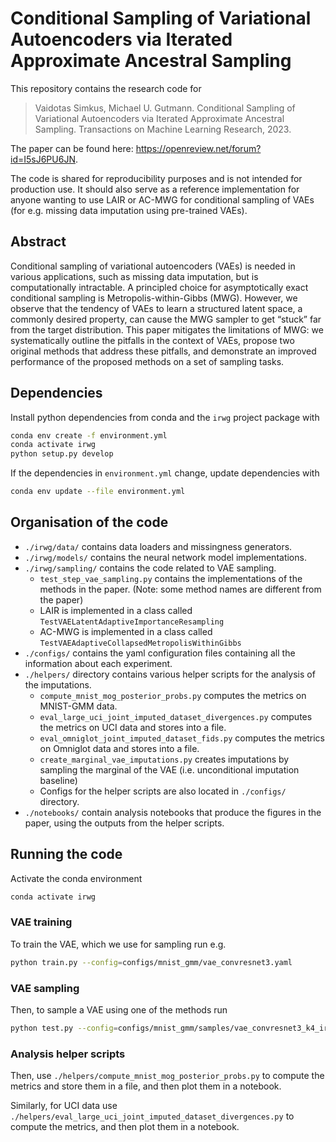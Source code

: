 # Conditional Sampling of Variational Autoencoders via Iterated Approximate Ancestral Sampling

This repository contains the research code for

> Vaidotas Simkus, Michael U. Gutmann. Conditional Sampling of Variational Autoencoders via Iterated Approximate Ancestral Sampling. Transactions on Machine Learning Research, 2023.

The paper can be found here: <https://openreview.net/forum?id=I5sJ6PU6JN>.

The code is shared for reproducibility purposes and is not intended for production use. It should also serve as a reference implementation for anyone wanting to use LAIR or AC-MWG for conditional sampling of VAEs (for e.g. missing data imputation using pre-trained VAEs).

## Abstract

Conditional sampling of variational autoencoders (VAEs) is needed in various applications, such as missing data imputation, but is computationally intractable. A principled choice for asymptotically exact conditional sampling is Metropolis-within-Gibbs (MWG). However, we observe that the tendency of VAEs to learn a structured latent space, a commonly desired property, can cause the MWG sampler to get “stuck” far from the target distribution. This paper mitigates the limitations of MWG: we systematically outline the pitfalls in the context of VAEs, propose two original methods that address these pitfalls, and demonstrate an improved performance of the proposed methods on a set of sampling tasks.

## Dependencies

Install python dependencies from conda and the `irwg` project package with

```bash
conda env create -f environment.yml
conda activate irwg
python setup.py develop
```

If the dependencies in `environment.yml` change, update dependencies with

```bash
conda env update --file environment.yml
```

## Organisation of the code

* `./irwg/data/` contains data loaders and missingness generators.
* `./irwg/models/` contains the neural network model implementations.
* `./irwg/sampling/` contains the code related to VAE sampling.
  * `test_step_vae_sampling.py` contains the implementations of the methods in the paper.
  (Note: some method names are different from the paper)
  * LAIR is implemented in a class called `TestVAELatentAdaptiveImportanceResampling`
  * AC-MWG is implemented in a class called `TestVAEAdaptiveCollapsedMetropolisWithinGibbs`
* `./configs/` contains the yaml configuration files containing all the information about each experiment.
* `./helpers/` directory contains various helper scripts for the analysis of the imputations.
  * `compute_mnist_mog_posterior_probs.py` computes the metrics on MNIST-GMM data.
  * `eval_large_uci_joint_imputed_dataset_divergences.py` computes the metrics on UCI data and stores into a file.
  * `eval_omniglot_joint_imputed_dataset_fids.py` computes the metrics on Omniglot data and stores into a file.
  * `create_marginal_vae_imputations.py` creates imputations by sampling the marginal of the VAE (i.e. unconditional imputation baseline)
  * Configs for the helper scripts are also located in `./configs/` directory.
* `./notebooks/` contain analysis notebooks that produce the figures in the paper, using the outputs from the helper scripts.

## Running the code

Activate the conda environment

```bash
conda activate irwg
```

### VAE training

To train the VAE, which we use for sampling run e.g. 

```bash
python train.py --config=configs/mnist_gmm/vae_convresnet3.yaml
```

### VAE sampling

Then, to sample a VAE using one of the methods run

```bash
python test.py --config=configs/mnist_gmm/samples/vae_convresnet3_k4_irwg_i1_dmis_gr_mult_replenish1_finalresample.yaml
```

### Analysis helper scripts

Then, use `./helpers/compute_mnist_mog_posterior_probs.py` to compute the metrics and store them in a file, and then plot them in a notebook.

Similarly, for UCI data use `./helpers/eval_large_uci_joint_imputed_dataset_divergences.py` to compute the metrics, and then plot them in a notebook.
